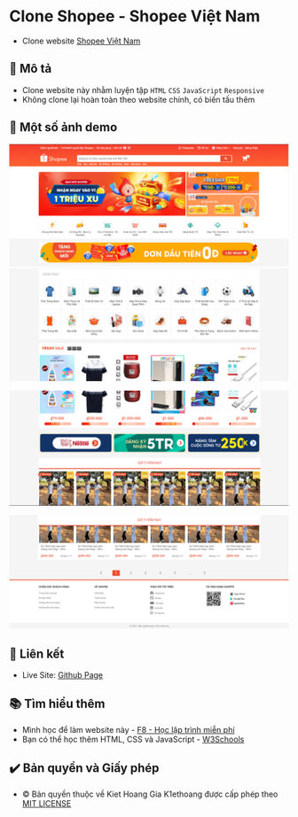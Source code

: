 # Clone Shopee - Shopee Việt Nam

- Clone website [Shopee Việt Nam](https://shopee.vn/)

## 📝 Mô tả

- Clone website này nhằm luyện tập `HTML` `CSS` `JavaScript` `Responsive`
- Không clone lại hoàn toàn theo website chính, có biến tấu thêm

## 📸 Một số ảnh demo

![](./assets/img/demo/laptop/laptop-demo-0.png)
![](./assets/img/demo/laptop/laptop-demo-1.png)

![](./assets/img/demo/laptop/laptop-demo-2.png)

![](./assets/img/demo/laptop/laptop-demo-3.png)

## 📌 Liên kết

- Live Site: [Github Page](https://k1ethoang.github.io/Clone-Shoppe/)

## 📚 Tìm hiểu thêm

- Mình học để làm website này - [F8 - Học lập trình miễn phí](https://fullstack.edu.vn/)
- Bạn có thể học thêm HTML, CSS và JavaScript - [W3Schools](https://www.w3schools.com/)

## ✔️ Bản quyền và Giấy phép

- ©️ Bản quyền thuộc về Kiet Hoang Gia K1ethoang được cấp phép theo [MIT LICENSE](./LICENSE)
